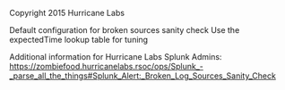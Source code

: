 Copyright 2015 Hurricane Labs

Default configuration for broken sources sanity check
Use the expectedTime lookup table for tuning

Additional information for Hurricane Labs Splunk Admins:  
<https://zombiefood.hurricanelabs.rsoc/ops/Splunk_-_parse_all_the_things#Splunk_Alert:_Broken_Log_Sources_Sanity_Check>
